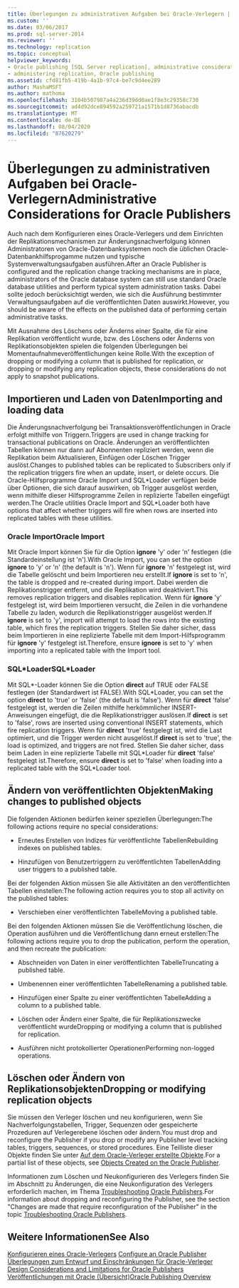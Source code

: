 ```yaml
---
title: Überlegungen zu administrativen Aufgaben bei Oracle-Verlegern | Microsoft-Dokumentation
ms.custom: ''
ms.date: 03/06/2017
ms.prod: sql-server-2014
ms.reviewer: ''
ms.technology: replication
ms.topic: conceptual
helpviewer_keywords:
- Oracle publishing [SQL Server replication], administrative considerations
- administering replication, Oracle publishing
ms.assetid: cfd81fb5-419b-4a1b-97c4-be7c9d4ee289
author: MashaMSFT
ms.author: mathoma
ms.openlocfilehash: 3104b507987a4a236d39dd0ae1f8e3c29358c730
ms.sourcegitcommit: ad4d92dce894592a259721a1571b1d8736abacdb
ms.translationtype: MT
ms.contentlocale: de-DE
ms.lasthandoff: 08/04/2020
ms.locfileid: "87620279"
---
```

# <a name="administrative-considerations-for-oracle-publishers"></a><span data-ttu-id="a5399-102">Überlegungen zu administrativen Aufgaben bei Oracle-Verlegern</span><span class="sxs-lookup"><span data-stu-id="a5399-102">Administrative Considerations for Oracle Publishers</span></span>
  <span data-ttu-id="a5399-103">Auch nach dem Konfigurieren eines Oracle-Verlegers und dem Einrichten der Replikationsmechanismen zur Änderungsnachverfolgung können Administratoren von Oracle-Datenbanksystemen noch die üblichen Oracle-Datenbankhilfsprogamme nutzen und typische Systemverwaltungsaufgaben ausführen.</span><span class="sxs-lookup"><span data-stu-id="a5399-103">After an Oracle Publisher is configured and the replication change tracking mechanisms are in place, administrators of the Oracle database system can still use standard Oracle database utilities and perform typical system administration tasks.</span></span> <span data-ttu-id="a5399-104">Dabei sollte jedoch berücksichtigt werden, wie sich die Ausführung bestimmter Verwaltungsaufgaben auf die veröffentlichten Daten auswirkt.</span><span class="sxs-lookup"><span data-stu-id="a5399-104">However, you should be aware of the effects on the published data of performing certain administrative tasks.</span></span>  
  
 <span data-ttu-id="a5399-105">Mit Ausnahme des Löschens oder Änderns einer Spalte, die für eine Replikation veröffentlicht wurde, bzw. des Löschens oder Änderns von Replikationsobjekten spielen die folgenden Überlegungen bei Momentaufnahmeveröffentlichungen keine Rolle.</span><span class="sxs-lookup"><span data-stu-id="a5399-105">With the exception of dropping or modifying a column that is published for replication, or dropping or modifying any replication objects, these considerations do not apply to snapshot publications.</span></span>  
  
## <a name="importing-and-loading-data"></a><span data-ttu-id="a5399-106">Importieren und Laden von Daten</span><span class="sxs-lookup"><span data-stu-id="a5399-106">Importing and loading data</span></span>  
 <span data-ttu-id="a5399-107">Die Änderungsnachverfolgung bei Transaktionsveröffentlichungen in Oracle erfolgt mithilfe von Triggern.</span><span class="sxs-lookup"><span data-stu-id="a5399-107">Triggers are used in change tracking for transactional publications on Oracle.</span></span> <span data-ttu-id="a5399-108">Änderungen an veröffentlichten Tabellen können nur dann auf Abonnenten repliziert werden, wenn die Replikation beim Aktualisieren, Einfügen oder Löschen Trigger auslöst.</span><span class="sxs-lookup"><span data-stu-id="a5399-108">Changes to published tables can be replicated to Subscribers only if the replication triggers fire when an update, insert, or delete occurs.</span></span> <span data-ttu-id="a5399-109">Die Oracle-Hilfsprogramme Oracle Import und SQL\*Loader verfügen beide über Optionen, die sich darauf auswirken, ob Trigger ausgelöst werden, wenn mithilfe dieser Hilfsprogramme Zeilen in replizierte Tabellen eingefügt werden.</span><span class="sxs-lookup"><span data-stu-id="a5399-109">The Oracle utilities Oracle Import and SQL\*Loader both have options that affect whether triggers will fire when rows are inserted into replicated tables with these utilities.</span></span>  
  
### <a name="oracle-import"></a><span data-ttu-id="a5399-110">Oracle Import</span><span class="sxs-lookup"><span data-stu-id="a5399-110">Oracle Import</span></span>  
 <span data-ttu-id="a5399-111">Mit Oracle Import können Sie für die Option **ignore** 'y' oder 'n' festlegen (die Standardeinstellung ist 'n').</span><span class="sxs-lookup"><span data-stu-id="a5399-111">With Oracle Import, you can set the option **ignore** to 'y' or 'n' (the default is 'n').</span></span> <span data-ttu-id="a5399-112">Wenn für **ignore** 'n' festgelegt ist, wird die Tabelle gelöscht und beim Importieren neu erstellt.</span><span class="sxs-lookup"><span data-stu-id="a5399-112">If **ignore** is set to 'n', the table is dropped and re-created during import.</span></span> <span data-ttu-id="a5399-113">Dabei werden die Replikationstrigger entfernt, und die Replikation wird deaktiviert.</span><span class="sxs-lookup"><span data-stu-id="a5399-113">This removes replication triggers and disables replication.</span></span> <span data-ttu-id="a5399-114">Wenn für **ignore** 'y' festgelegt ist, wird beim Importieren versucht, die Zeilen in die vorhandene Tabelle zu laden, wodurch die Replikationstrigger ausgelöst werden.</span><span class="sxs-lookup"><span data-stu-id="a5399-114">If **ignore** is set to 'y', import will attempt to load the rows into the existing table, which fires the replication triggers.</span></span> <span data-ttu-id="a5399-115">Stellen Sie daher sicher, dass beim Importieren in eine replizierte Tabelle mit dem Import-Hilfsprogramm für **ignore** 'y' festgelegt ist.</span><span class="sxs-lookup"><span data-stu-id="a5399-115">Therefore, ensure **ignore** is set to 'y' when importing into a replicated table with the Import tool.</span></span>  
  
### <a name="sqlloader"></a><span data-ttu-id="a5399-116">SQL\*Loader</span><span class="sxs-lookup"><span data-stu-id="a5399-116">SQL\*Loader</span></span>  
 <span data-ttu-id="a5399-117">Mit SQL\*-Loader können Sie die Option **direct** auf TRUE oder FALSE festlegen (der Standardwert ist FALSE).</span><span class="sxs-lookup"><span data-stu-id="a5399-117">With SQL\*Loader, you can set the option **direct** to 'true' or 'false' (the default is 'false').</span></span> <span data-ttu-id="a5399-118">Wenn für **direct** 'false' festgelegt ist, werden die Zeilen mithilfe herkömmlicher INSERT-Anweisungen eingefügt, die die Replikationstrigger auslösen.</span><span class="sxs-lookup"><span data-stu-id="a5399-118">If **direct** is set to 'false', rows are inserted using conventional INSERT statements, which fire replication triggers.</span></span> <span data-ttu-id="a5399-119">Wenn für **direct** 'true' festgelegt ist, wird die Last optimiert, und die Trigger werden nicht ausgelöst.</span><span class="sxs-lookup"><span data-stu-id="a5399-119">If **direct** is set to 'true', the load is optimized, and triggers are not fired.</span></span> <span data-ttu-id="a5399-120">Stellen Sie daher sicher, dass beim Laden in eine replizierte Tabelle mit SQL\*Loader für **direct** 'false' festgelegt ist.</span><span class="sxs-lookup"><span data-stu-id="a5399-120">Therefore, ensure **direct** is set to 'false' when loading into a replicated table with the SQL\*Loader tool.</span></span>  
  
## <a name="making-changes-to-published-objects"></a><span data-ttu-id="a5399-121">Ändern von veröffentlichten Objekten</span><span class="sxs-lookup"><span data-stu-id="a5399-121">Making changes to published objects</span></span>  
 <span data-ttu-id="a5399-122">Die folgenden Aktionen bedürfen keiner speziellen Überlegungen:</span><span class="sxs-lookup"><span data-stu-id="a5399-122">The following actions require no special considerations:</span></span>  
  
-   <span data-ttu-id="a5399-123">Erneutes Erstellen von Indizes für veröffentlichte Tabellen</span><span class="sxs-lookup"><span data-stu-id="a5399-123">Rebuilding indexes on published tables.</span></span>  
  
-   <span data-ttu-id="a5399-124">Hinzufügen von Benutzertriggern zu veröffentlichten Tabellen</span><span class="sxs-lookup"><span data-stu-id="a5399-124">Adding user triggers to a published table.</span></span>  
  
 <span data-ttu-id="a5399-125">Bei der folgenden Aktion müssen Sie alle Aktivitäten an den veröffentlichten Tabellen einstellen:</span><span class="sxs-lookup"><span data-stu-id="a5399-125">The following action requires you to stop all activity on the published tables:</span></span>  
  
-   <span data-ttu-id="a5399-126">Verschieben einer veröffentlichten Tabelle</span><span class="sxs-lookup"><span data-stu-id="a5399-126">Moving a published table.</span></span>  
  
 <span data-ttu-id="a5399-127">Bei den folgenden Aktionen müssen Sie die Veröffentlichung löschen, die Operation ausführen und die Veröffentlichung dann erneut erstellen:</span><span class="sxs-lookup"><span data-stu-id="a5399-127">The following actions require you to drop the publication, perform the operation, and then recreate the publication:</span></span>  
  
-   <span data-ttu-id="a5399-128">Abschneiden von Daten in einer veröffentlichten Tabelle</span><span class="sxs-lookup"><span data-stu-id="a5399-128">Truncating a published table.</span></span>  
  
-   <span data-ttu-id="a5399-129">Umbenennen einer veröffentlichten Tabelle</span><span class="sxs-lookup"><span data-stu-id="a5399-129">Renaming a published table.</span></span>  
  
-   <span data-ttu-id="a5399-130">Hinzufügen einer Spalte zu einer veröffentlichten Tabelle</span><span class="sxs-lookup"><span data-stu-id="a5399-130">Adding a column to a published table.</span></span>  
  
-   <span data-ttu-id="a5399-131">Löschen oder Ändern einer Spalte, die für Replikationszwecke veröffentlicht wurde</span><span class="sxs-lookup"><span data-stu-id="a5399-131">Dropping or modifying a column that is published for replication.</span></span>  
  
-   <span data-ttu-id="a5399-132">Ausführen nicht protokollierter Operationen</span><span class="sxs-lookup"><span data-stu-id="a5399-132">Performing non-logged operations.</span></span>  
  
## <a name="dropping-or-modifying-replication-objects"></a><span data-ttu-id="a5399-133">Löschen oder Ändern von Replikationsobjekten</span><span class="sxs-lookup"><span data-stu-id="a5399-133">Dropping or modifying replication objects</span></span>  
 <span data-ttu-id="a5399-134">Sie müssen den Verleger löschen und neu konfigurieren, wenn Sie Nachverfolgungstabellen, Trigger, Sequenzen oder gespeicherte Prozeduren auf Verlegerebene löschen oder ändern.</span><span class="sxs-lookup"><span data-stu-id="a5399-134">You must drop and reconfigure the Publisher if you drop or modify any Publisher level tracking tables, triggers, sequences, or stored procedures.</span></span> <span data-ttu-id="a5399-135">Eine Teilliste dieser Objekte finden Sie unter [Auf dem Oracle-Verleger erstellte Objekte](objects-created-on-the-oracle-publisher.md).</span><span class="sxs-lookup"><span data-stu-id="a5399-135">For a partial list of these objects, see [Objects Created on the Oracle Publisher](objects-created-on-the-oracle-publisher.md).</span></span>  
  
 <span data-ttu-id="a5399-136">Informationen zum Löschen und Neukonfigurieren des Verlegers finden Sie im Abschnitt zu Änderungen, die eine Neukonfiguration des Verlegers erforderlich machen, im Thema [Troubleshooting Oracle Publishers](troubleshooting-oracle-publishers.md).</span><span class="sxs-lookup"><span data-stu-id="a5399-136">For information about dropping and reconfiguring the Publisher, see the section "Changes are made that require reconfiguration of the Publisher" in the topic [Troubleshooting Oracle Publishers](troubleshooting-oracle-publishers.md).</span></span>  
  
## <a name="see-also"></a><span data-ttu-id="a5399-137">Weitere Informationen</span><span class="sxs-lookup"><span data-stu-id="a5399-137">See Also</span></span>  
 <span data-ttu-id="a5399-138">[Konfigurieren eines Oracle-Verlegers](configure-an-oracle-publisher.md) </span><span class="sxs-lookup"><span data-stu-id="a5399-138">[Configure an Oracle Publisher](configure-an-oracle-publisher.md) </span></span>  
 <span data-ttu-id="a5399-139">[Überlegungen zum Entwurf und Einschränkungen für Oracle-Verleger](design-considerations-and-limitations-for-oracle-publishers.md) </span><span class="sxs-lookup"><span data-stu-id="a5399-139">[Design Considerations and Limitations for Oracle Publishers](design-considerations-and-limitations-for-oracle-publishers.md) </span></span>  
 [<span data-ttu-id="a5399-140">Veröffentlichungen mit Oracle (Übersicht)</span><span class="sxs-lookup"><span data-stu-id="a5399-140">Oracle Publishing Overview</span></span>](oracle-publishing-overview.md)  
  
  
